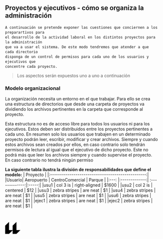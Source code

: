 ## Proyectos y ejecutivos - cómo se organiza la administración
    A continuación se pretende exponer las cuestiones que conciernen a los preparartivos para
    el desarrollo de la actividad laboral en los distintos proyectos para la administración
    que va a usar el sistema. De este modo tendremos que atender a que cada directorio 
    disponga de un control de permisos para cada uno de los usuarios y ejecutivos que 
    concentre cada proyecto.

> Los aspectos serán expuestos uno a uno a continuación

### Modelo organizacional

La organización necesita un entorno en el que trabajar. Para ello se crea una estructura de directorios que desde una carpeta de proyectos va dividiendo los archivos pertinentes en la carpeta que corresponde al proyecto.

Esta estructura no es de acceso libre para todos los usuarios ni para los ejecutivos. Estos 
deben ser distribuidos entre los proyectos pertinentes a cada uno. En resumen solo los 
usuarios que trabajen en un determinado proyecto podrán leer, escribir, modificar y crear 
archivos. Siempre y cuando estos archivos sean creados por ellos, en caso contrario solo 
tendrán permisos de lectura al igual que el ejecutivo de dicho proyecto. Este no podrá más 
que leer los archivos siempre y cuando supervise el proyecto. En caso contrario no tendrá 
ningún permiso

**La siguiente tabla ilustra la división de responsabilidades que define el modelo:**
|                            Proyecto                    |
|:-------------------------------------------------:|
|Usuario| Aeropuerto        | CentroComercial   |   Parque  |
|:---:    |:-------------:| :-------------:|:-----:|
|usu1    | col 3 is          | right-aligned     | $1600     |
|usu2    | col 2 is          | centered          |   $12     |
|usu3    | zebra stripes     | are neat          |    $1     |
|usu4    | zebra stripes     | are neat          |    $1     |
|usu5    | zebra stripes     | are neat          |    $1     |
|usu6    | zebra stripes     | are neat          |    $1     |
|ejec1    | zebra stripes     | are neat          |    $1     |
|ejec2    | zebra stripes     | are neat          |    $1     |

<br>

![logo](icono-ull-negro.png)